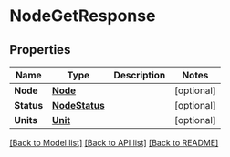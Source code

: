 # NodeGetResponse

## Properties
Name | Type | Description | Notes
------------ | ------------- | ------------- | -------------
**Node** | [**Node**](Node.md) |  | [optional] 
**Status** | [**NodeStatus**](NodeStatus.md) |  | [optional] 
**Units** | [**Unit**](Unit.md) |  | [optional] 

[[Back to Model list]](../README.md#documentation-for-models) [[Back to API list]](../README.md#documentation-for-api-endpoints) [[Back to README]](../README.md)


